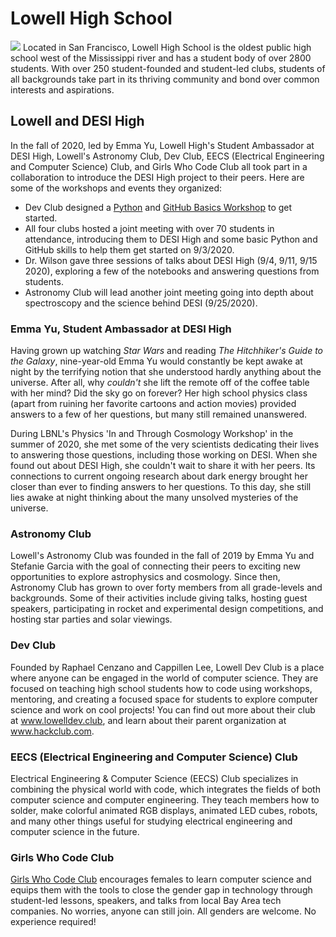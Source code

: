 # Lowell High School
![](https://github.com/michaelJwilson/DESI-HighSchool/blob/master/Partners/Lowell/images/LowellHighSchoolMainEntranceFromEuclyptausStreet.jpg)
Located in San Francisco, Lowell High School is the oldest public high school west of the Mississippi river and has a student body of over 2800 students. With over 250 student-founded and student-led clubs, students of all backgrounds take part in its thriving community and bond over common interests and aspirations. 

## Lowell and DESI High
In the fall of 2020, led by Emma Yu, Lowell High's Student Ambassador at DESI High, Lowell's Astronomy Club, Dev Club, EECS (Electrical Engineering and Computer Science) Club, and Girls Who Code Club all took part in a collaboration to introduce the DESI High project to their peers. Here are some of the workshops and events they organized:

- Dev Club designed a [Python](https://www.lowelldev.club/workshop/desi-python-intro) and [GitHub Basics Workshop](https://www.lowelldev.club/workshop/github-intro) to get started.
- All four clubs hosted a joint meeting with over 70 students in attendance, introducing them to DESI High and some basic Python and GitHub skills to help them get started on 9/3/2020.
- Dr. Wilson gave three sessions of talks about DESI High (9/4, 9/11, 9/15 2020), exploring a few of the notebooks and answering questions from students.
- Astronomy Club will lead another joint meeting going into depth about spectroscopy and the science behind DESI (9/25/2020).

### Emma Yu, Student Ambassador at DESI High
Having grown up watching *Star Wars* and reading *The Hitchhiker's Guide to the Galaxy*, nine-year-old Emma Yu would constantly be kept awake at night by the terrifying notion that she understood hardly anything about the universe. After all, why *couldn't* she lift the remote off of the coffee table with her mind? Did the sky go on forever? Her high school physics class (apart from ruining her favorite cartoons and action movies) provided answers to a few of her questions, but many still remained unanswered.

During LBNL's Physics 'In and Through Cosmology Workshop' in the summer of 2020, she met some of the very scientists dedicating their lives to answering those questions, including those working on DESI. When she found out about DESI High, she couldn't wait to share it with her peers. Its connections to current ongoing research about dark energy brought her closer than ever to finding answers to her questions. To this day, she still lies awake at night thinking about the many unsolved mysteries of the universe.

### Astronomy Club
Lowell's Astronomy Club was founded in the fall of 2019 by Emma Yu and Stefanie Garcia with the goal of connecting their peers to exciting new opportunities to explore astrophysics and cosmology. Since then, Astronomy Club has grown to over forty members from all grade-levels and backgrounds. Some of their activities include giving talks, hosting guest speakers, participating in rocket and experimental design competitions, and hosting star parties and solar viewings.

### Dev Club
Founded by Raphael Cenzano and Cappillen Lee, Lowell Dev Club is a place where anyone can be engaged in the world of computer science. They are focused on teaching high school students how to code using workshops, mentoring, and creating a focused space for students to explore computer science and work on cool projects! You can find out more about their club at www.lowelldev.club, and learn about their parent organization at www.hackclub.com.

### EECS (Electrical Engineering and Computer Science) Club
Electrical Engineering & Computer Science (EECS) Club specializes in combining the physical world with code, which integrates the fields of both computer science and computer engineering. They teach members how to solder, make colorful animated RGB displays, animated LED cubes, robots, and many other things useful for studying electrical engineering and computer science in the future.

### Girls Who Code Club
[Girls Who Code Club](https://girlswhocode.com/) encourages females to learn computer science and equips them with the tools to close the gender gap in technology through student-led lessons, speakers, and talks from local Bay Area tech companies.  No worries, anyone can still join. All genders are welcome. No experience required!
